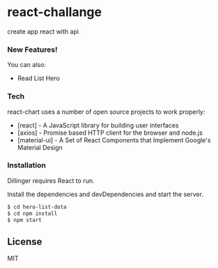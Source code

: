 # react-challange
create app react with api


### New Features!
You can also:
  - Read List Hero

### Tech

react-chart uses a number of open source projects to work properly:

* [react] - A JavaScript library for building user interfaces
* [axios] - Promise based HTTP client for the browser and node.js
* [material-ui] - A Set of React Components that Implement Google's Material Design


### Installation

Dillinger requires React to run.

Install the dependencies and devDependencies and start the server.

```sh
$ cd hero-list-dota
$ cd npm install
$ npm start
```

License
----

MIT
